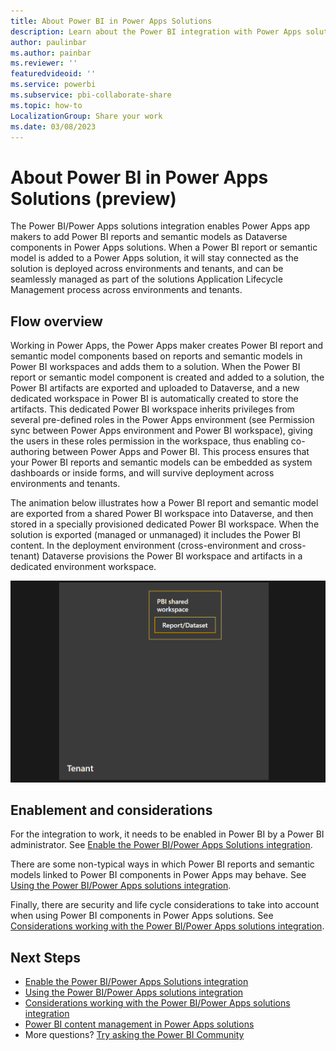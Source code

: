 ```yaml
---
title: About Power BI in Power Apps Solutions
description: Learn about the Power BI integration with Power Apps solutions.
author: paulinbar
ms.author: painbar
ms.reviewer: ''
featuredvideoid: ''
ms.service: powerbi
ms.subservice: pbi-collaborate-share
ms.topic: how-to
LocalizationGroup: Share your work
ms.date: 03/08/2023
---
```


# About Power BI in Power Apps Solutions (preview)

The Power BI/Power Apps solutions integration enables Power Apps app makers to add Power BI reports and semantic models as Dataverse components in Power Apps solutions. When a Power BI report or semantic model is added to a Power Apps solution, it will stay connected as the solution is deployed across environments and tenants, and can be seamlessly managed as part of the solutions Application Lifecycle Management process across environments and tenants.

## Flow overview

Working in Power Apps, the Power Apps maker creates Power BI report and semantic model components based on reports and semantic models in Power BI workspaces and adds them to a solution. When the Power BI report or semantic model component is created and added to a solution, the Power BI artifacts are exported and uploaded to Dataverse, and a new dedicated workspace in Power BI is automatically created to store the artifacts. This dedicated Power BI workspace inherits privileges from several pre-defined roles in the Power Apps environment (see Permission sync between Power Apps environment and Power BI workspace), giving the users in these roles permission in the workspace, thus enabling co-authoring between Power Apps and Power BI. This process ensures that your Power BI reports and semantic models can be embedded as system dashboards or inside forms, and will survive deployment across environments and tenants.

The animation below illustrates how a Power BI report and semantic model are exported from a shared Power BI workspace into Dataverse, and then stored in a specially provisioned dedicated Power BI workspace. When the solution is exported (managed or unmanaged) it includes the Power BI content.​ In the deployment environment (cross-environment and cross-tenant) Dataverse provisions the Power BI workspace and artifacts in a dedicated environment workspace.

![Animated diagram of Power B I Power Apps solutions integration.](./media/service-power-bi-powerapps-integration-about/integration-diagram.gif)

## Enablement and considerations

For the integration to work, it needs to be enabled in Power BI by a Power BI administrator. See [Enable the Power BI/Power Apps Solutions integration](./service-power-bi-powerapps-integration-enable.md).

There are some non-typical ways in which Power BI reports and semantic models linked to Power BI components in Power Apps may behave. See [Using the Power BI/Power Apps solutions integration](./service-power-bi-powerapps-integration-using.md).

Finally, there are security and life cycle considerations to take into account when using Power BI components in Power Apps solutions. See [Considerations working with the Power BI/Power Apps solutions integration](./service-power-bi-powerapps-integration-considerations.md).

## Next Steps

* [Enable the Power BI/Power Apps Solutions integration](./service-power-bi-powerapps-integration-enable.md)
* [Using the Power BI/Power Apps solutions integration](./service-power-bi-powerapps-integration-using.md)
* [Considerations working with the Power BI/Power Apps solutions integration](./service-power-bi-powerapps-integration-considerations.md)
* [Power BI content management in Power Apps solutions](/power-apps/maker/model-driven-apps/power-bi-content-management-power-apps-solutions)
* More questions? [Try asking the Power BI Community](https://community.powerbi.com/)
